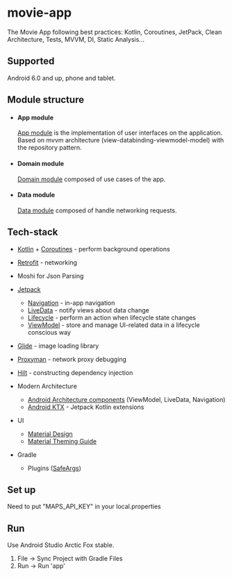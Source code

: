 # movie-app
The Movie App following best practices: Kotlin, Coroutines, JetPack, Clean Architecture, Tests, MVVM, DI, Static Analysis...

## Supported
Android 6.0 and up, phone and tablet.

## Module structure

- #### App module
    [App module](/app) is the implementation of user interfaces on the application.
Based on mvvm architecture (view-databinding-viewmodel-model) with the repository pattern.

- #### Domain module

    [Domain module](/domain) composed of use cases of the app.

- #### Data module

    [Data module](/data) composed of handle networking requests.




 ## Tech-stack
   - [Kotlin](https://kotlinlang.org/) + [Coroutines](https://kotlinlang.org/docs/coroutines-overview.html) - perform background operations
   - [Retrofit](https://square.github.io/retrofit/) - networking
   - Moshi for Json Parsing
   - [Jetpack](https://developer.android.com/jetpack)
        - [Navigation](https://developer.android.com/guide/navigation) - in-app navigation
        - [LiveData](https://developer.android.com/topic/libraries/architecture/livedata) - notify views about data change
        - [Lifecycle](https://developer.android.com/topic/libraries/architecture/lifecycle) - perform an action when lifecycle state changes
        - [ViewModel](https://developer.android.com/topic/libraries/architecture/viewmodel) - store and manage UI-related data in a lifecycle conscious way

  - [Glide](https://bumptech.github.io/glide/) - image loading library
- [Proxyman](https://proxyman.io/) - network proxy debugging
- [Hilt](https://dagger.dev/hilt) - constructing dependency injection
- Modern Architecture
    -  [Android Architecture components](https://developer.android.com/topic/architecture) (ViewModel, LiveData, Navigation)
    - [Android KTX](https://developer.android.com/kotlin/ktx) - Jetpack Kotlin extensions
- UI
    - [Material Design](https://material.io/design)
    - [Material Theming Guide](https://material.io/develop/android/theming/theming-overview)
- Gradle
    - Plugins ([SafeArgs](https://developer.android.com/guide/navigation/navigation-pass-data#Safe-args))


## Set up
Need to put "MAPS_API_KEY" in your local.properties
## Run
Use Android Studio Arctic Fox stable.
1. File -> Sync Project with Gradle Files
2. Run -> Run 'app'

